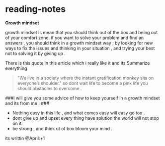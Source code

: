# reading-notes
**Growth mindset**

growth mindset is mean that you should think out of the box and being out of your comfort zone.
if you want to solve your problem and find an answers , you should think in a growth mindset way ; 
by looking for new ways to fix the issues and thinking in your situation , and trying your best not to
solving it by giving up .

There is this quote in this article which i really like it and its Summarize everything
> "We live in a society where the instant gratification monkey sits on everyone’s shoulder."
so dont wait life to become a pink life you should obstacles to overcome .

###I will give you some advice of how to keep yourself in a growth mindset and its from me : ###

- Nothing easy in this life , and what comes easy will easy go too .
- dont give up and upset every thing have solution the world will not stop on it.
- be strong , and think ut of box bloom your mind .



 its writtin @April:+1
